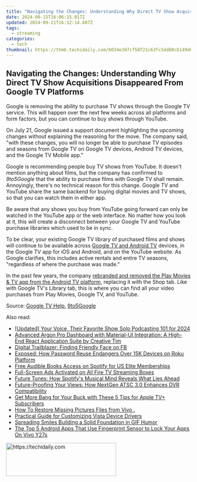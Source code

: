 ```yaml
---
title: "Navigating the Changes: Understanding Why Direct TV Show Acquisitions Disappeared From Google TV Platforms"
date: 2024-09-15T16:06:15.017Z
updated: 2024-09-21T16:12:14.607Z
tags:
  - streaming
categories:
  - tech
thumbnail: https://thmb.techidaily.com/b034e397cf58f21c63fc5dd80cb149d6528213f9e99cf7ed2375f403fbf9fc3e.jpg
---
```


## Navigating the Changes: Understanding Why Direct TV Show Acquisitions Disappeared From Google TV Platforms

Google is removing the ability to purchase TV shows through the Google TV service. This will happen over the next few weeks across all platforms and form factors, but you can continue to buy shows through YouTube.

 On July 21, Google issued a support document highlighting the upcoming changes without explaining the reasoning for the move. The company said, "with these changes, you will no longer be able to purchase TV episodes and seasons from Google TV on Google TV devices, Android TV devices, and the Google TV Mobile app."

 Google is recommending people buy TV shows from YouTube. It doesn't mention anything about films, but the company has confirmed to _9to5Google_ that the ability to purchase films with Google TV shall remain. Annoyingly, there's no technical reason for this change. Google TV and YouTube share the same backend for buying digital movies and TV shows, so that you can watch them in either app.

 Be aware that any shows you buy from YouTube going forward can only be watched in the YouTube app or the web interface. No matter how you look at it, this will create a disconnect between your Google TV and YouTube purchase libraries which used to be in sync.

 To be clear, your existing Google TV library of purchased films and shows will continue to be available across [Google TV and Android TV](https://fake-location.techidaily.com/wondering-the-best-alternative-to-hola-on-apple-iphone-6s-plus-here-is-the-answer-drfone-by-drfone-virtual-ios/) devices, in the Google TV app for iOS and Android, and on the YouTube website. As Google clarifies, this includes active rentals and entire TV seasons, "regardless of where the purchase was made."

 In the past few years, the company [rebranded and removed the Play Movies & TV app from the Android TV platform](https://facebook.techidaily.com/enhancing-real-life-experiences-by-limiting-virtual-ones/), replacing it with the Shop tab. Like with Google TV's Library tab, this is where you can find all your video purchases from Play Movies, Google TV, and YouTube.

 Source: [Google TV Help](https://support.google.com/googletv/thread/286737539/upcoming-changes-to-purchasing-tv-shows-from-google-tv), [9to5Google](https://9to5google.com/2024/07/23/google-tv-buy-shows/)

<ins class="adsbygoogle"
     style="display:block"
     data-ad-format="autorelaxed"
     data-ad-client="ca-pub-7571918770474297"
     data-ad-slot="1223367746"></ins>

<ins class="adsbygoogle"
     style="display:block"
     data-ad-client="ca-pub-7571918770474297"
     data-ad-slot="8358498916"
     data-ad-format="auto"
     data-full-width-responsive="true"></ins>

<span class="atpl-alsoreadstyle">Also read:</span>
<div><ul>
<li><a href="https://fox-http.techidaily.com/updated-your-voice-their-favorite-show-solo-podcasting-101-for-2024/"><u>[Updated] Your Voice, Their Favorite Show Solo Podcasting 101 for 2024</u></a></li>
<li><a href="https://fox-within.techidaily.com/advanced-argon-pro-dashboard-with-material-ui-integration-a-high-end-react-application-suite-by-creative-tim/"><u>Advanced Argon Pro Dashboard with Material-UI Integration: A High-End React Application Suite by Creative Tim</u></a></li>
<li><a href="https://facebook.techidaily.com/digital-trailblazer-finding-friendly-face-on-fb/"><u>Digital Trailblazer: Finding Friendly Face on FB</u></a></li>
<li><a href="https://media-tips.techidaily.com/exposed-how-password-reuse-endangers-over-15k-devices-on-roku-platform/"><u>Exposed: How Password Reuse Endangers Over 15K Devices on Roku Platform</u></a></li>
<li><a href="https://media-tips.techidaily.com/free-audible-books-access-on-spotify-for-us-elite-memberships/"><u>Free Audible Books Access on Spotify for US Elite Memberships</u></a></li>
<li><a href="https://media-tips.techidaily.com/full-screen-ads-activated-on-all-fire-tv-streaming-boxes/"><u>Full-Screen Ads Activated on All Fire TV Streaming Boxes</u></a></li>
<li><a href="https://media-tips.techidaily.com/future-tunes-how-spotifys-musical-mind-reveals-what-lies-ahead/"><u>Future Tunes: How Spotify's Musical Mind Reveals What Lies Ahead</u></a></li>
<li><a href="https://media-tips.techidaily.com/future-proofing-your-views-how-nextgen-atsc-30-enhances-dvr-compatibility/"><u>Future-Proofing Your Views: How NextGen ATSC 3.0 Enhances DVR Compatibility</u></a></li>
<li><a href="https://media-tips.techidaily.com/get-more-bang-for-your-buck-with-these-5-tips-for-apple-tvplus-subscribers/"><u>Get More Bang for Your Buck with These 5 Tips for Apple TV+ Subscribers</u></a></li>
<li><a href="https://blog-min.techidaily.com/how-to-restore-missing-pictures-files-from-vivo-by-fonelab-android-recover-pictures/"><u>How To Restore Missing Pictures Files from Vivo .</u></a></li>
<li><a href="https://driver-install.techidaily.com/practical-guide-for-customizing-vista-device-drivers/"><u>Practical Guide for Customizing Vista Device Drivers</u></a></li>
<li><a href="https://extra-tips.techidaily.com/spreading-smiles-building-a-solid-foundation-in-gif-humor/"><u>Spreading Smiles Building a Solid Foundation in GIF Humor</u></a></li>
<li><a href="https://android-unlock.techidaily.com/the-top-5-android-apps-that-use-fingerprint-sensor-to-lock-your-apps-on-vivo-y27s-by-drfone-android/"><u>The Top 5 Android Apps That Use Fingerprint Sensor to Lock Your Apps On Vivo Y27s</u></a></li>
</ul></div>

<!-- affiliate ads begin -->
<a href="https://aligracehair.sjv.io/c/5597632/1938745/19272" target="_top" id="1938745">
  <img src="//a.impactradius-go.com/display-ad/19272-1938745" border="0" alt="https://techidaily.com" width="300" height="90"/>
</a>
<img height="0" width="0" src="https://aligracehair.sjv.io/i/5597632/1938745/19272" style="position:absolute;visibility:hidden;" border="0" />
<!-- affiliate ads end -->

